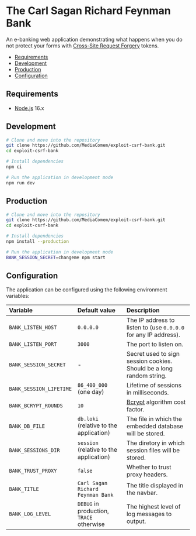 # The Carl Sagan Richard Feynman Bank

An e-banking web application demonstrating what happens when you do not protect
your forms with [Cross-Site Request
Forgery](https://en.wikipedia.org/wiki/Cross-site_request_forgery) tokens.

<!-- START doctoc generated TOC please keep comment here to allow auto update -->
<!-- DON'T EDIT THIS SECTION, INSTEAD RE-RUN doctoc TO UPDATE -->

- [Requirements](#requirements)
- [Development](#development)
- [Production](#production)
- [Configuration](#configuration)

<!-- END doctoc generated TOC please keep comment here to allow auto update -->

## Requirements

- [Node.js][node] 16.x

## Development

```bash
# Clone and move into the repository
git clone https://github.com/MediaComem/exploit-csrf-bank.git
cd exploit-csrf-bank

# Install dependencies
npm ci

# Run the application in development mode
npm run dev
```

## Production

```bash
# Clone and move into the repository
git clone https://github.com/MediaComem/exploit-csrf-bank.git
cd exploit-csrf-bank

# Install dependencies
npm install --production

# Run the application in development mode
BANK_SESSION_SECRET=changeme npm start
```

## Configuration

The application can be configured using the following environment variables:

| Variable                | Default value                            | Description                                                          |
| :---------------------- | :--------------------------------------- | :------------------------------------------------------------------- |
| `BANK_LISTEN_HOST`      | `0.0.0.0`                                | The IP address to listen to (use `0.0.0.0` for any IP address).      |
| `BANK_LISTEN_PORT`      | `3000`                                   | The port to listen on.                                               |
| `BANK_SESSION_SECRET`   | -                                        | Secret used to sign session cookies. Should be a long random string. |
| `BANK_SESSION_LIFETIME` | `86_400_000` (one day)                   | Lifetime of sessions in milliseconds.                                |
| `BANK_BCRYPT_ROUNDS`    | `10`                                     | [Bcrypt][bcrypt] algorithm cost factor.                              |
| `BANK_DB_FILE`          | `db.loki` (relative to the application)  | The file in which the embedded database will be stored.              |
| `BANK_SESSIONS_DIR`     | `session` (relative to the application)  | The diretory in which session files will be stored.                  |
| `BANK_TRUST_PROXY`      | `false`                                  | Whether to trust proxy headers.                                      |
| `BANK_TITLE`            | `Carl Sagan Richard Feynman Bank`        | The title displayed in the navbar.                                   |
| `BANK_LOG_LEVEL`        | `DEBUG` in production, `TRACE` otherwise | The highest level of log messages to output.                         |

[bcrypt]: https://en.wikipedia.org/wiki/Bcrypt
[node]: https://nodejs.org
